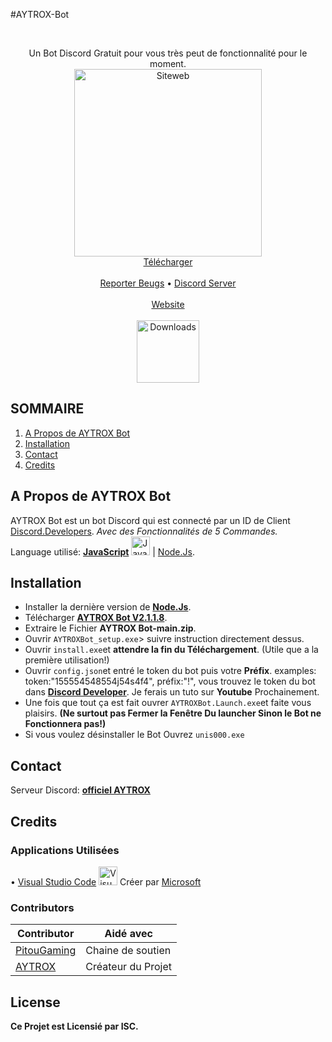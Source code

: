 #AYTROX-Bot

<!-- PROJECT LOGO -->
<br />
<p align="center">
  <p align="center">
    Un Bot Discord Gratuit pour vous très peut de fonctionnalité pour le moment.
	<br />
	  <a href="https://aytrox.wixsite.com/siteweb" target="_blank" title="Logo OFFICIEL de AYTROX">
	<img 	alt="Siteweb"
		src="https://i.imgur.com/a8WOqHV.png"
		width="300"
		height="300"
</a>
	  <br />
	<a href="https://github.com/AYTROXGLITCHEUR/AYTROX-Bot/archive/main.zip">Télécharger</a>
    <br />
    <br />
    <a href="https://dsc.gg/aytrox">Reporter Beugs</a>
    •
    <a href="https://dsc.gg/aytrox">Discord Server</a>
    <br />
    <br />
    <a href="https://aytrox.wixsite.com/siteweb">Website</a>
    <br />
    <br />
		  <a href="https://github.com/AYTROXGLITCHEUR/AYTROX-Bot/archive/main.zip" title="Télécharger">
    <img  alt="Downloads"
	  src="https://img.shields.io/badge/Downloads-%40version%202.1.1.8-brightgreen"
	  width="100">
		  </a>
  </p>
</p>



<!-- TABLE OF CONTENTS -->
## SOMMAIRE

<ol>
    <li><a href="#a-propos-de-aytrox-bot">A Propos de AYTROX Bot</a></li>
    <li><a href="#installation">Installation</a></li>
    <li><a href="#contact">Contact</a></li>
    <li><a href="#credits">Credits</a></li>
</ol>



<!-- A Propos de AYTROX Bot -->
## A Propos de AYTROX Bot

AYTROX Bot est un bot Discord qui est connecté par un ID de Client [Discord.Developers](https://discord.com/developers/applications). _Avec des Fonctionnalités de 5 Commandes._<br>
Language utilisé: **[JavaScript](https://developer.mozilla.org/fr/docs/Web/JavaScript)** <img src="https://i.imgur.com/cbpCqLw.png" width="30" height="30" title="Javascript"> | [Node.Js](https://nodejs.org/en/download/current/).



<!-- INSTALL -->
## Installation

- Installer la dernière version de **[Node.Js](https://nodejs.org/en/download/current/)**.
- Télécharger **[AYTROX Bot V2.1.1.8](https://github.com/AYTROXGLITCHEUR/AYTROX-Bot/archive/main.zip)**.
- Extraire le Fichier **AYTROX Bot-main.zip**.
- Ouvrir `AYTROXBot_setup.exe`> suivre instruction directement dessus.
- Ouvrir `install.exe`et **attendre la fin du Téléchargement**. (Utile que a la première utilisation!)
- Ouvrir `config.json`et entré le token du bot puis votre **Préfix**. examples: token:"155554548554j54s4f4", préfix:"!", vous trouvez le token du bot dans **[Discord Developer](https://discord.com/developers/applications)**. Je ferais un tuto sur **Youtube** Prochainement.
- Une fois que tout ça est fait ouvrer `AYTROXBot.Launch.exe`et faite vous plaisirs. **(Ne surtout pas Fermer la Fenêtre Du launcher Sinon le Bot ne Fonctionnera pas!)**
- Si vous voulez désinstaller le Bot Ouvrez `unis000.exe`



<!-- CONTACT -->
## Contact


Serveur Discord: **[officiel AYTROX](https://dsc.gg/aytrox)**


<!-- CREDITS -->
## Credits

### Applications Utilisées
• [Visual Studio Code](https://code.visualstudio.com/) <img src="https://upload.wikimedia.org/wikipedia/commons/thumb/9/9a/Visual_Studio_Code_1.35_icon.svg/1200px-Visual_Studio_Code_1.35_icon.svg.png" width="30" title="Visual Studio Code"> Créer par [Microsoft](https://github.com/microsoft) <br>

### Contributors

| Contributor | Aidé avec |
| ----------- | --------- |
| [PitouGaming](https://www.youtube.com/channel/UCH97qiXvxU75rLAj27pRWfA)  |  Chaine de soutien |
| [AYTROX](https://github.com/AYTROXGLITCHEUR)  | Créateur du Projet |



<!-- LICENSE -->
## License

**Ce Projet est Licensié par ISC.**
